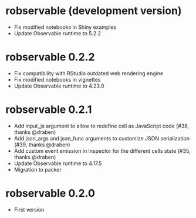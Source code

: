 # robservable (development version)

* Fix modified notebooks in Shiny examples
* Update Observable runtime to 5.2.2


# robservable 0.2.2

* Fix compatibility with RStudio outdated web rendering engine
* Fix modified notebooks in vignettes
* Update Observable runtime to 4.23.0


# robservable 0.2.1

* Add input_js argument to allow to redefine cell as JavaScript code (#38, thanks @draben)
* Add json_args and json_func arguments to customize JSON serialization (#39, thanks @draben)
* Add custom event emission in inspector for the different cells state (#35, thanks @draben)
* Update Observable runtime to 4.17.5
* Migration to packer


# robservable 0.2.0

* First version
